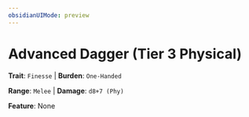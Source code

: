 ```yaml
---
obsidianUIMode: preview
---
```

# Advanced Dagger (Tier 3 Physical)

**Trait**: `Finesse` | **Burden**: `One-Handed`

**Range**: `Melee` | **Damage**: `d8+7 (Phy)`

**Feature**: None
